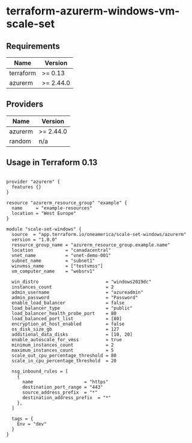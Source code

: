 # terraform-azurerm-windows-vm-scale-set

<!-- BEGINNING OF PRE-COMMIT-TERRAFORM DOCS HOOK -->
## Requirements

| Name | Version |
|------|---------|
| terraform | >= 0.13 |
| azurerm | >= 2.44.0 |

## Providers

| Name | Version |
|------|---------|
| azurerm | >= 2.44.0 |
| random | n/a |

<!-- END OF PRE-COMMIT-TERRAFORM DOCS HOOK -->

## Usage in Terraform 0.13
```hcl

provider "azurerm" {
  features {}
}

resource "azurerm_resource_group" "example" {
  name     = "example-resources"
  location = "West Europe"
}

module "scale-set-windows" {
  source  = "app.terraform.io/oneamerica/scale-set-windows/azurerm"
  version = "1.0.0"
  resource_group_name = "azurerm_resource_group.example.name" 
  location            = "canadacentral"
  vnet_name           = "vnet-demo-001"
  subnet_name         = "subnet1"
  winvmss_name        = ["testvmss"]
  vm_computer_name    = "websrv1"

  win_distro                         = "windows2019dc"
  instances_count                    = 2
  admin_username                     = "azureadmin"
  admin_password                     = "Password"
  enable_load_balancer               = false
  load_balancer_type                 = "public"
  load_balancer_health_probe_port    = 80
  load_balanced_port_list            = [80]
  encryption_at_host_enabled         = false
  os_disk_size_gb                    = 127
  additional_data_disks              = [10, 20]
  enable_autoscale_for_vmss          = true
  minimum_instances_count            = 2
  maximum_instances_count            = 5
  scale_out_cpu_percentage_threshold = 80
  scale_in_cpu_percentage_threshold  = 20

  nsg_inbound_rules = [
    {
      name                   = "https"
      destination_port_range = "443"
      source_address_prefix  = "*"
      destination_address_prefix  = "*"
    },
  ]

  tags = {
    Env = "dev"
  }
}
```
